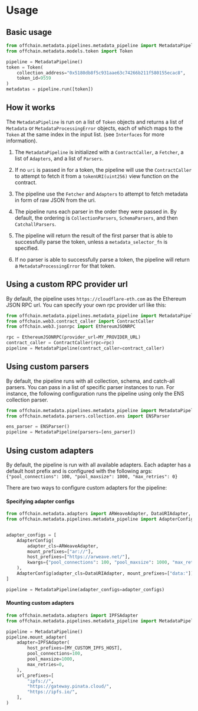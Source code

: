 # Usage

## Basic usage

```py
from offchain.metadata.pipelines.metadata_pipeline import MetadataPipeline
from offchain.metadata.models.token import Token

pipeline = MetadataPipeline()
token = Token(
    collection_address="0x5180db8f5c931aae63c74266b211f580155ecac8",
    token_id=9559
)
metadatas = pipeline.run([token])
```

## How it works

The `MetadataPipeline` is run on a list of `Token` objects and returns a list of `Metadata` or `MetadataProcessingError` objects, each of which maps to the `Token` at the same index in the input list. (see `Interfaces` for more information).

1. The `MetadataPipeline` is initialized with a `ContractCaller`, a `Fetcher`, a list of `Adapters`, and a list of `Parsers`.
2. If no `uri` is passed in for a token, the pipeline will use the `ContractCaller` to attempt to fetch it from a `tokenURI(uint256)` view function on the contract.
3. The pipeline use the `Fetcher` and `Adapters` to attempt to fetch metadata in form of raw JSON from the uri.
4. The pipeline runs each parser in the order they were passed in. By default, the ordering is `CollectionParsers`, `SchemaParsers`, and then `CatchallParsers`.
5. The pipeline will return the result of the first parser that is able to successfully parse the token, unless a `metadata_selector_fn` is specified.

6. If no parser is able to successfully parse a token, the pipeline will return a `MetadataProcessingError` for that token.

## Using a custom RPC provider url

By default, the pipeline uses `https://cloudflare-eth.com` as the Ethereum JSON RPC url. You can specify your own rpc provider url like this:

```python
from offchain.metadata.pipelines.metadata_pipeline import MetadataPipeline
from offchain.web3.contract_caller import ContractCaller
from offchain.web3.jsonrpc import EthereumJSONRPC

rpc = EthereumJSONRPC(provider_url=MY_PROVIDER_URL)
contract_caller = ContractCaller(rpc=rpc)
pipeline = MetadataPipeline(contract_caller=contract_caller)
```

## Using custom parsers

By default, the pipeline runs with all collection, schema, and catch-all parsers. You can pass in a list of specific parser instances to run. For instance, the following configuration runs the pipeline using only the ENS collection parser.

```python
from offchain.metadata.pipelines.metadata_pipeline import MetadataPipeline
from offchain.metadata.parsers.collection.ens import ENSParser

ens_parser = ENSParser()
pipeline = MetadataPipeline(parsers=[ens_parser])
```

## Using custom adapters

By default, the pipeline is run with all available adapters. Each adapter has a default host prefix and is configured with the following args: `{"pool_connections": 100, "pool_maxsize": 1000, "max_retries": 0}`

There are two ways to configure custom adapters for the pipeline:

#### Specifying adapter configs

```python
from offchain.metadata.adapters import ARWeaveAdapter, DataURIAdapter, HTTPAdapter, IPFSAdapter
from offchain.metadata.pipelines.metadata_pipeline import AdapterConfig, MetadataPipeline


adapter_configs = [
    AdapterConfig(
        adapter_cls=ARWeaveAdapter,
        mount_prefixes=["ar://"],
        host_prefixes=["https://arweave.net/"],
        kwargs={"pool_connections": 100, "pool_maxsize": 1000, "max_retries": 0},
    ),
    AdapterConfig(adapter_cls=DataURIAdapter, mount_prefixes=["data:"]),
]

pipeline = MetadataPipeline(adapter_configs=adapter_configs)
```

#### Mounting custom adapters

```python
from offchain.metadata.adapters import IPFSAdapter
from offchain.metadata.pipelines.metadata_pipeline import MetadataPipeline

pipeline = MetadataPipeline()
pipeline.mount_adapter(
    adapter=IPFSAdapter(
        host_prefixes=[MY_CUSTOM_IPFS_HOST],
        pool_connections=100,
        pool_maxsize=1000,
        max_retries=0,
    ),
    url_prefixes=[
        "ipfs://",
        "https://gateway.pinata.cloud/",
        "https://ipfs.io/",
    ],
)
```
